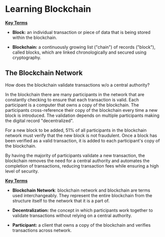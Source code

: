# Learning Blockchain

<u>**Key Terms**</u>  
- **Block:** an individual transaction or piece of data that is being stored within the blockchain.  

-  **Blockchain:** a continuously growing list ("chain") of records ("block"), called blocks, which are linked chronologically and secured using cryptography.  

## The Blockchain Network  
How does the blockchain validate transactions w/o a central authority?  

In the blockchain there are many participants in the network that are constantly checking to ensure that each transaction is valid. Each participant is a computer that owns a copy of the blockchain. The participants cross-reference their copy of the blockchain every time a new block is introduced. The validation depends on multiple participants making the digital record "decentralized".  

For a new block to be added, 51% of all participants in the blockchain network must verify that the new block is not fraudulent. Once a block has been verified as a valid transaction, it is added to each participant's copy of the blockchain.  

By having the majority of participants validate a new transaction, the blockchain removes the need for a central authority and automates the completion of transactions, reducing transaction fees while ensuring a high level of security.  

<u>**Key Terms**</u>  
- **Blockchain Network**: blockchain network and blockchain are terms used interchangeably. They represent the entire blockchain from the structure itself to the network that it is a part of.  

- **Decentralization:** the concept in which participants work together to validate transactions without relying on a central authority.  

- **Participant:** a client that owns a copy of the blockchain and verifies transactions across network.
